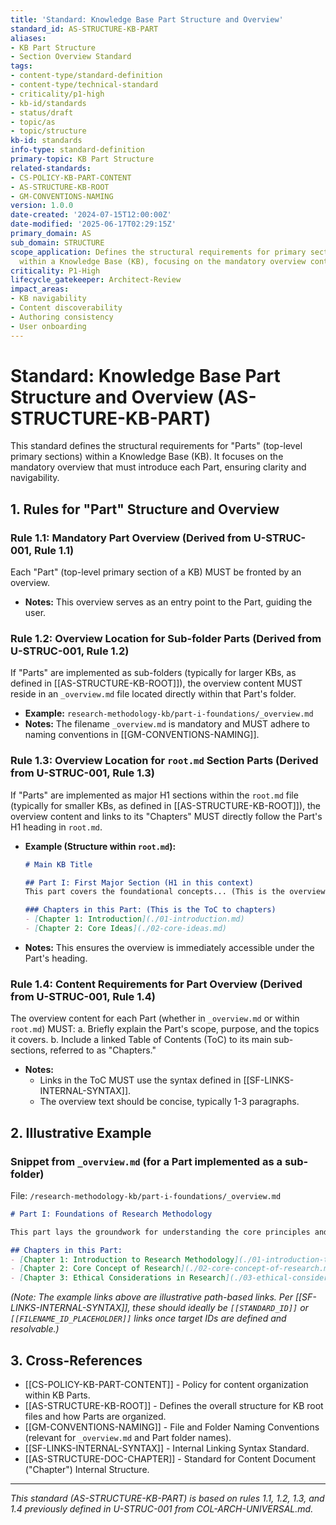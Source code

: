 ```yaml
---
title: 'Standard: Knowledge Base Part Structure and Overview'
standard_id: AS-STRUCTURE-KB-PART
aliases:
- KB Part Structure
- Section Overview Standard
tags:
- content-type/standard-definition
- content-type/technical-standard
- criticality/p1-high
- kb-id/standards
- status/draft
- topic/as
- topic/structure
kb-id: standards
info-type: standard-definition
primary-topic: KB Part Structure
related-standards:
- CS-POLICY-KB-PART-CONTENT
- AS-STRUCTURE-KB-ROOT
- GM-CONVENTIONS-NAMING
version: 1.0.0
date-created: '2024-07-15T12:00:00Z'
date-modified: '2025-06-17T02:29:15Z'
primary_domain: AS
sub_domain: STRUCTURE
scope_application: Defines the structural requirements for primary sections ('Parts')
  within a Knowledge Base (KB), focusing on the mandatory overview content.
criticality: P1-High
lifecycle_gatekeeper: Architect-Review
impact_areas:
- KB navigability
- Content discoverability
- Authoring consistency
- User onboarding
---
```

# Standard: Knowledge Base Part Structure and Overview (AS-STRUCTURE-KB-PART)

This standard defines the structural requirements for "Parts" (top-level primary sections) within a Knowledge Base (KB). It focuses on the mandatory overview that must introduce each Part, ensuring clarity and navigability.

## 1. Rules for "Part" Structure and Overview

### Rule 1.1: Mandatory Part Overview (Derived from U-STRUC-001, Rule 1.1)
Each "Part" (top-level primary section of a KB) MUST be fronted by an overview.
*   **Notes:** This overview serves as an entry point to the Part, guiding the user.

### Rule 1.2: Overview Location for Sub-folder Parts (Derived from U-STRUC-001, Rule 1.2)
If "Parts" are implemented as sub-folders (typically for larger KBs, as defined in [[AS-STRUCTURE-KB-ROOT]]), the overview content MUST reside in an `_overview.md` file located directly within that Part's folder.
*   **Example:** `research-methodology-kb/part-i-foundations/_overview.md`
*   **Notes:** The filename `_overview.md` is mandatory and MUST adhere to naming conventions in [[GM-CONVENTIONS-NAMING]].

### Rule 1.3: Overview Location for `root.md` Section Parts (Derived from U-STRUC-001, Rule 1.3)
If "Parts" are implemented as major H1 sections within the `root.md` file (typically for smaller KBs, as defined in [[AS-STRUCTURE-KB-ROOT]]), the overview content and links to its "Chapters" MUST directly follow the Part's H1 heading in `root.md`.
*   **Example (Structure within `root.md`):**
    ```markdown
    # Main KB Title

    ## Part I: First Major Section (H1 in this context)
    This part covers the foundational concepts... (This is the overview text)

    ### Chapters in this Part: (This is the ToC to chapters)
    - [Chapter 1: Introduction](./01-introduction.md)
    - [Chapter 2: Core Ideas](./02-core-ideas.md)
    ```
*   **Notes:** This ensures the overview is immediately accessible under the Part's heading.

### Rule 1.4: Content Requirements for Part Overview (Derived from U-STRUC-001, Rule 1.4)
The overview content for each Part (whether in `_overview.md` or within `root.md`) MUST:
    a.  Briefly explain the Part's scope, purpose, and the topics it covers.
    b.  Include a linked Table of Contents (ToC) to its main sub-sections, referred to as "Chapters."
*   **Notes:**
    *   Links in the ToC MUST use the syntax defined in [[SF-LINKS-INTERNAL-SYNTAX]].
    *   The overview text should be concise, typically 1-3 paragraphs.

## 2. Illustrative Example

### Snippet from `_overview.md` (for a Part implemented as a sub-folder)

File: `/research-methodology-kb/part-i-foundations/_overview.md`
```markdown
# Part I: Foundations of Research Methodology

This part lays the groundwork for understanding the core principles and initial stages of conducting formal research. It covers fundamental concepts, ethical considerations, and the importance of robust methodology.

## Chapters in this Part:
- [Chapter 1: Introduction to Research Methodology](./01-introduction-to-research-methodology.md)
- [Chapter 2: Core Concept of Research](./02-core-concept-of-research.md)
- [Chapter 3: Ethical Considerations in Research](./03-ethical-considerations.md)
```
*(Note: The example links above are illustrative path-based links. Per [[SF-LINKS-INTERNAL-SYNTAX]], these should ideally be `[[STANDARD_ID]]` or `[[FILENAME_ID_PLACEHOLDER]]` links once target IDs are defined and resolvable.)*

## 3. Cross-References
- [[CS-POLICY-KB-PART-CONTENT]] - Policy for content organization within KB Parts.
- [[AS-STRUCTURE-KB-ROOT]] - Defines the overall structure for KB root files and how Parts are organized.
- [[GM-CONVENTIONS-NAMING]] - File and Folder Naming Conventions (relevant for `_overview.md` and Part folder names).
- [[SF-LINKS-INTERNAL-SYNTAX]] - Internal Linking Syntax Standard.
- [[AS-STRUCTURE-DOC-CHAPTER]] - Standard for Content Document ("Chapter") Internal Structure.

---
*This standard (AS-STRUCTURE-KB-PART) is based on rules 1.1, 1.2, 1.3, and 1.4 previously defined in U-STRUC-001 from COL-ARCH-UNIVERSAL.md.*

